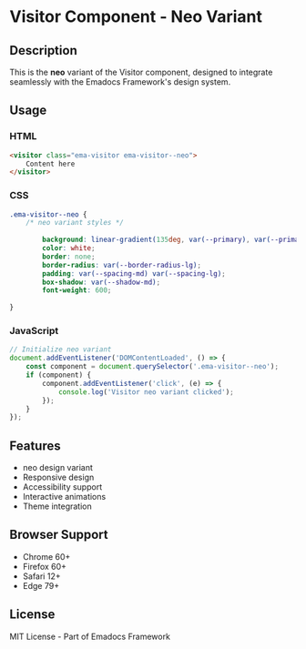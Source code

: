 # Visitor Component - Neo Variant

## Description
This is the **neo** variant of the Visitor component, designed to integrate seamlessly with the Emadocs Framework's design system.

## Usage

### HTML
```html
<visitor class="ema-visitor ema-visitor--neo">
    Content here
</visitor>
```

### CSS
```css
.ema-visitor--neo {
    /* neo variant styles */
    
        background: linear-gradient(135deg, var(--primary), var(--primary-dark));
        color: white;
        border: none;
        border-radius: var(--border-radius-lg);
        padding: var(--spacing-md) var(--spacing-lg);
        box-shadow: var(--shadow-md);
        font-weight: 600;
    
}
```

### JavaScript
```javascript
// Initialize neo variant
document.addEventListener('DOMContentLoaded', () => {
    const component = document.querySelector('.ema-visitor--neo');
    if (component) {
        component.addEventListener('click', (e) => {
            console.log('Visitor neo variant clicked');
        });
    }
});
```

## Features
- neo design variant
- Responsive design
- Accessibility support
- Interactive animations
- Theme integration

## Browser Support
- Chrome 60+
- Firefox 60+
- Safari 12+
- Edge 79+

## License
MIT License - Part of Emadocs Framework

